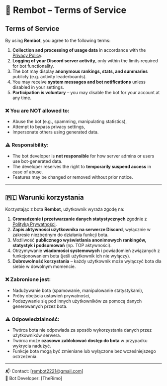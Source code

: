 # 📘 Rembot – Terms of Service

## Terms of Service

By using **Rembot**, you agree to the following terms:

1. **Collection and processing of usage data** in accordance with the [Privacy Policy](./index.md).
2. **Logging of your Discord server activity**, only within the limits required for bot functionality.
3. The bot may display **anonymous rankings, stats, and summaries** publicly (e.g. activity leaderboards).
4. You may receive **system messages and bot notifications** unless disabled in your settings.
5. **Participation is voluntary** – you may disable the bot for your account at any time.

### ❌ You are NOT allowed to:
- Abuse the bot (e.g., spamming, manipulating statistics),
- Attempt to bypass privacy settings,
- Impersonate others using generated data.

### ⚠️ Responsibility:

- The bot developer is **not responsible** for how server admins or users use bot-generated data.
- The developer reserves the right to **temporarily suspend access** in case of abuse.
- Features may be changed or removed without prior notice.

---

## 🇵🇱 Warunki korzystania

Korzystając z bota **Rembot**, użytkownik wyraża zgodę na:

1. **Gromadzenie i przetwarzanie danych statystycznych** zgodnie z [Polityką Prywatności](./index.md).
2. **Zapis aktywności użytkownika na serwerze Discord**, wyłącznie w zakresie niezbędnym do działania funkcji bota.
3. Możliwość **publicznego wyświetlania anonimowych rankingów, statystyk i podsumowań** (np. TOP aktywności).
4. Otrzymywanie **wiadomości systemowych** i powiadomień związanych z funkcjonowaniem bota (jeśli użytkownik ich nie wyłączy).
5. **Dobrowolność korzystania** – każdy użytkownik może wyłączyć bota dla siebie w dowolnym momencie.

### ❌ Zabronione jest:
- Nadużywanie bota (spamowanie, manipulowanie statystykami),
- Próby obejścia ustawień prywatności,
- Podszywanie się pod innych użytkowników za pomocą danych generowanych przez bota.

### ⚠️ Odpowiedzialność:

- Twórca bota nie odpowiada za sposób wykorzystania danych przez użytkowników serwera.
- Twórca może **czasowo zablokować dostęp do bota** w przypadku wykrycia nadużyć.
- Funkcje bota mogą być zmieniane lub wyłączone bez wcześniejszego ostrzeżenia.

---

📬 Contact: [rembot2221@gmail.com]  
🔧 Bot Developer: [TheRimo]